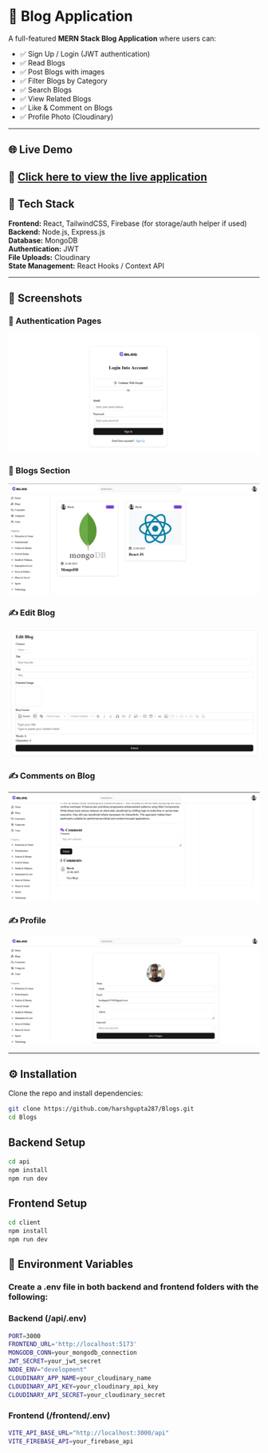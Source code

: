 # 📝 Blog Application

A full-featured **MERN Stack Blog Application** where users can:

- ✅ Sign Up / Login (JWT authentication)  
- ✅ Read Blogs  
- ✅ Post Blogs with images  
- ✅ Filter Blogs by Category  
- ✅ Search Blogs  
- ✅ View Related Blogs  
- ✅ Like & Comment on Blogs
- ✅ Profile Photo (Cloudinary)

---

## 🌐 Live Demo  

🔗 [Click here to view the live application](https://blogs-3iho.vercel.app/)  
---

## 🚀 Tech Stack

**Frontend:** React, TailwindCSS, Firebase (for storage/auth helper if used)  
**Backend:** Node.js, Express.js  
**Database:** MongoDB  
**Authentication:** JWT  
**File Uploads:** Cloudinary  
**State Management:** React Hooks / Context API

---

## 📸 Screenshots  

### 🔐 Authentication Pages  
![Authentication](./screenshots/Auth.jpg)  

### 📰 Blogs Section  
![Blogs](./screenshots/Blogs.jpg)  

### ✍️ Edit Blog  
![Post Blog](./screenshots/EditBlog.jpg)  

### ✍️ Comments on Blog  
![Post Blog](./screenshots/Comment.jpg) 

### ✍️ Profile  
![Post Blog](./screenshots/Profile.jpg) 


---

## ⚙️ Installation

Clone the repo and install dependencies:

```bash
git clone https://github.com/harshgupta287/Blogs.git
cd Blogs
```

## Backend Setup

```bash
cd api
npm install
npm run dev
```

## Frontend Setup

```bash
cd client
npm install
npm run dev
```

## 🔑 Environment Variables

### Create a .env file in both backend and frontend folders with the following:

### Backend (/api/.env)

```bash
PORT=3000
FRONTEND_URL='http://localhost:5173'
MONGODB_CONN=your_mongodb_connection
JWT_SECRET=your_jwt_secret
NODE_ENV="development"
CLOUDINARY_APP_NAME=your_cloudinary_name
CLOUDINARY_API_KEY=your_cloudinary_api_key
CLOUDINARY_API_SECRET=your_cloudinary_secret
```

### Frontend (/frontend/.env)
```bash
VITE_API_BASE_URL="http://localhost:3000/api"
VITE_FIREBASE_API=your_firebase_api
```
